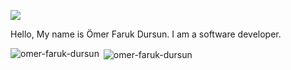 <!---
Omer-Faruk-Dursun/Omer-Faruk-Dursun is a ✨ special ✨ repository because its `README.md` (this file) appears on your GitHub profile.
You can click the Preview link to take a look at your changes.
--->

![](https://komarev.com/ghpvc/?username=omer-faruk-dursun)

Hello, My name is Ömer Faruk Dursun. I am a software developer.

<p><img align="left" src="https://github-readme-stats.vercel.app/api/top-langs?username=omer-faruk-dursun&show_icons=true&locale=en&layout=compact" alt="omer-faruk-dursun" /></p>

<p>&nbsp;<img align="center" src="https://github-readme-stats.vercel.app/api?username=omer-faruk-dursun&show_icons=true&locale=en" alt="omer-faruk-dursun" /></p>
